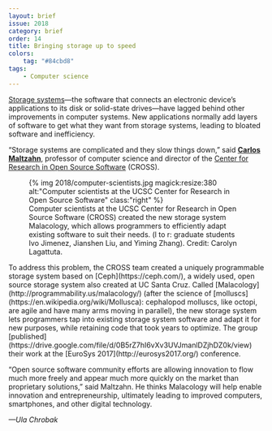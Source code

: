 ```yaml
---
layout: brief
issue: 2018
category: brief
order: 14
title: Bringing storage up to speed
colors:
    tag: "#84cbd8"
tags:
    - Computer science
---
```

[Storage systems](https://en.wikipedia.org/wiki/Computer_data_storage)—the software that connects an electronic device’s applications to its disk or solid-state drives—have lagged behind other improvements in computer systems. New applications normally add layers of software to get what they want from storage systems, leading to bloated software and inefficiency.

“Storage systems are complicated and they slow things down,” said [**Carlos Maltzahn**](https://users.soe.ucsc.edu/~carlosm/UCSC/Home/Home.html), professor of computer science and director of the [Center for Research in Open Source Software](https://cross.ucsc.edu/) (CROSS).
<figure>
{% img 2018/computer-scientists.jpg magick:resize:380 alt:"Computer scientists at the UCSC Center for Research in Open Source Software" class:"right" %}
<figcaption>Computer scientists at the UCSC Center for Research in Open Source Software (CROSS) created the new storage system Malacology, which allows programmers to efficiently adapt existing software to suit their needs. (l to r: graduate students Ivo Jimenez, Jianshen Liu, and Yiming Zhang). Credit: Carolyn Lagattuta.</figcaption>
</figure>
To address this problem, the CROSS team created a uniquely programmable storage system based on [Ceph](https://ceph.com/), a widely used, open source storage system also created at UC Santa Cruz. Called [Malacology](http://programmability.us/malacology/) (after the science of [molluscs](https://en.wikipedia.org/wiki/Mollusca): cephalopod molluscs, like octopi, are agile and have many arms moving in parallel), the new storage system lets programmers tap into existing storage system software and adapt it for new purposes, while retaining code that took years to optimize. The group [published](https://drive.google.com/file/d/0B5rZ7hI6vXv3UVJmanlDZjhDZ0k/view) their work at the [EuroSys 2017](http://eurosys2017.org/) conference.

“Open source software community efforts are allowing innovation to flow much more freely and appear much more quickly on the market than proprietary solutions,” said Maltzahn. He thinks Malacology will help enable innovation and entrepreneurship, ultimately leading to improved computers, smartphones, and other digital technology.

*—Ula Chrobak*
